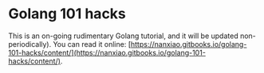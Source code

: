 # Golang 101 hacks
This is an on-going rudimentary Golang tutorial, and it will be updated non-periodically). You can read it online: [https://nanxiao.gitbooks.io/golang-101-hacks/content/](https://nanxiao.gitbooks.io/golang-101-hacks/content/).